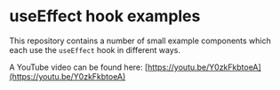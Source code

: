 # useEffect hook examples

This repository contains a number of small example components which each use the `useEffect` hook in different ways.

A YouTube video can be found here: [https://youtu.be/Y0zkFkbtoeA](https://youtu.be/Y0zkFkbtoeA)
